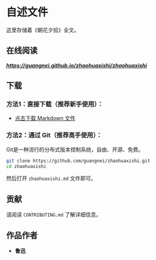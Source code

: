 # 自述文件

这里存储着《朝花夕拾》全文。

## 在线阅读

***<https://guangnei.github.io/zhaohuaxishi/zhaohuaxishi>***

## 下载

### 方法1：直接下载（推荐新手使用）：

* [点击下载 Markdown 文件](https://github.com/guangnei/zhaohuaxishi/releases/download/20201212-2/zhaohuaxishi.md)

### 方法2：通过 Git（推荐高手使用）：

Git是一种流行的分布式版本控制系统，自由、开源、免费。

```bash
git clone https://github.com/guangnei/zhaohuaxishi.git
cd zhaohuaxishi
```

然后打开 `zhaohuaxishi.md` 文件即可。

## 贡献

请阅读 `CONTRIBUTING.md` 了解详细信息。

## 作品作者

- **鲁迅**
